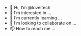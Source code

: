 - 👋 Hi, I’m @loveitech
- 👀 I’m interested in ...
- 🌱 I’m currently learning ...
- 💞️ I’m looking to collaborate on ...
- 📫 How to reach me ...

<!---
loveitech/loveitech is a ✨ special ✨ repository because its `README.md` (this file) appears on your GitHub profile.
You can click the Preview link to take a look at your changes.
--->

